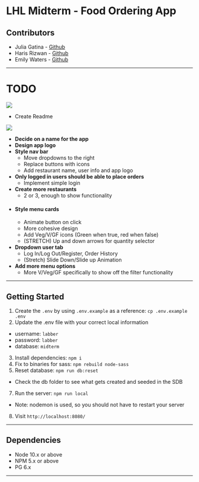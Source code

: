 # LHL Midterm - Food Ordering App
## Contributors
  * Julia Gatina - [Github](https://github.com/julia-gatina)
  * Haris Rizwan - [Github](https://github.com/harisrizwan1)
  * Emily Waters - [Github](https://github.com/Emily-Waters)
---
#  TODO
![](https://img.shields.io/badge/IN%20PROGRESS--blue)
  * Create Readme

![](https://img.shields.io/badge/TODO--orange)
  * **Decide on a name for the app**
  * **Design app logo**
  * **Style nav bar**
    * Move dropdowns to the right
    * Replace buttons with icons
    * Add restaurant name, user info and app logo
  * **Only logged in users should be able to place orders**
    * Implement simple login
  * **Create more restaurants**
    * 2 or 3, enough to show functionality
  * #### **Style menu cards**
    * Animate button on click
    * More cohesive design
    * Add Veg/V/GF icons (Green when true, red when false)
    * (STRETCH) Up and down arrows for quantity selector
  * **Dropdown user tab**
    * Log In/Log Out/Register, Order History
    * (Stretch) Slide Down/Slide up Animation
  * **Add more menu options**
    * More V/Veg/GF specifically to show off the filter functionality

---
## Getting Started

1. Create the `.env` by using `.env.example` as a reference: `cp .env.example .env`
2. Update the .env file with your correct local information 
  - username: `labber` 
  - password: `labber` 
  - database: `midterm`
3. Install dependencies: `npm i`
4. Fix to binaries for sass: `npm rebuild node-sass`
5. Reset database: `npm run db:reset`
  - Check the db folder to see what gets created and seeded in the SDB
7. Run the server: `npm run local`
  - Note: nodemon is used, so you should not have to restart your server
8. Visit `http://localhost:8080/`
---
## Dependencies

- Node 10.x or above
- NPM 5.x or above
- PG 6.x
---
